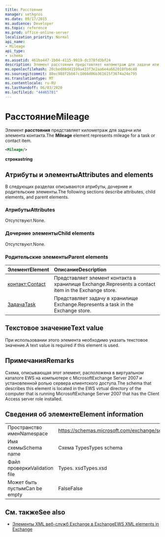```yaml
---
title: Расстояние
manager: sethgros
ms.date: 09/17/2015
ms.audience: Developer
ms.topic: reference
ms.prod: office-online-server
localization_priority: Normal
api_name:
- Mileage
api_type:
- schema
ms.assetid: 461ba447-1b04-4115-9919-dc378fd3bf24
description: Элемент расстояния представляет километраж для задачи или элемента контакта.
ms.openlocfilehash: 20cbed08d41599a433f3e2aa6e4a662018fbdc48
ms.sourcegitcommit: 88ec988f2bb67c1866d06b361615f3674a24e795
ms.translationtype: MT
ms.contentlocale: ru-RU
ms.lasthandoff: 06/03/2020
ms.locfileid: "44465781"
---
```

# <a name="mileage"></a><span data-ttu-id="82e5a-103">Расстояние</span><span class="sxs-lookup"><span data-stu-id="82e5a-103">Mileage</span></span>

<span data-ttu-id="82e5a-104">Элемент **расстояния** представляет километраж для задачи или элемента контакта.</span><span class="sxs-lookup"><span data-stu-id="82e5a-104">The **Mileage** element represents mileage for a task or contact item.</span></span> 
  
```xml
<Mileage/>
```

 <span data-ttu-id="82e5a-105">**строка**</span><span class="sxs-lookup"><span data-stu-id="82e5a-105">**string**</span></span>
## <a name="attributes-and-elements"></a><span data-ttu-id="82e5a-106">Атрибуты и элементы</span><span class="sxs-lookup"><span data-stu-id="82e5a-106">Attributes and elements</span></span>

<span data-ttu-id="82e5a-107">В следующих разделах описываются атрибуты, дочерние и родительские элементы.</span><span class="sxs-lookup"><span data-stu-id="82e5a-107">The following sections describe attributes, child elements, and parent elements.</span></span>
  
### <a name="attributes"></a><span data-ttu-id="82e5a-108">Атрибуты</span><span class="sxs-lookup"><span data-stu-id="82e5a-108">Attributes</span></span>

<span data-ttu-id="82e5a-109">Отсутствуют.</span><span class="sxs-lookup"><span data-stu-id="82e5a-109">None.</span></span>
  
### <a name="child-elements"></a><span data-ttu-id="82e5a-110">Дочерние элементы</span><span class="sxs-lookup"><span data-stu-id="82e5a-110">Child elements</span></span>

<span data-ttu-id="82e5a-111">Отсутствуют.</span><span class="sxs-lookup"><span data-stu-id="82e5a-111">None.</span></span>
  
### <a name="parent-elements"></a><span data-ttu-id="82e5a-112">Родительские элементы</span><span class="sxs-lookup"><span data-stu-id="82e5a-112">Parent elements</span></span>

|<span data-ttu-id="82e5a-113">**Элемент**</span><span class="sxs-lookup"><span data-stu-id="82e5a-113">**Element**</span></span>|<span data-ttu-id="82e5a-114">**Описание**</span><span class="sxs-lookup"><span data-stu-id="82e5a-114">**Description**</span></span>|
|:-----|:-----|
|<span data-ttu-id="82e5a-115">[контакт](contact.md);</span><span class="sxs-lookup"><span data-stu-id="82e5a-115">[Contact](contact.md)</span></span> <br/> |<span data-ttu-id="82e5a-116">Представляет элемент контакта в хранилище Exchange.</span><span class="sxs-lookup"><span data-stu-id="82e5a-116">Represents a contact item in the Exchange store.</span></span>  <br/> |
|[<span data-ttu-id="82e5a-117">Задача</span><span class="sxs-lookup"><span data-stu-id="82e5a-117">Task</span></span>](task.md) <br/> |<span data-ttu-id="82e5a-118">Представляет задачу в хранилище Exchange.</span><span class="sxs-lookup"><span data-stu-id="82e5a-118">Represents a task in the Exchange store.</span></span>  <br/> |
   
## <a name="text-value"></a><span data-ttu-id="82e5a-119">Текстовое значение</span><span class="sxs-lookup"><span data-stu-id="82e5a-119">Text value</span></span>

<span data-ttu-id="82e5a-120">При использовании этого элемента необходимо указать текстовое значение.</span><span class="sxs-lookup"><span data-stu-id="82e5a-120">A text value is required if this element is used.</span></span>
  
## <a name="remarks"></a><span data-ttu-id="82e5a-121">Примечания</span><span class="sxs-lookup"><span data-stu-id="82e5a-121">Remarks</span></span>

<span data-ttu-id="82e5a-122">Схема, описывающая этот элемент, расположена в виртуальном каталоге EWS на компьютере с MicrosoftExchange Server 2007 и установленной ролью сервера клиентского доступа.</span><span class="sxs-lookup"><span data-stu-id="82e5a-122">The schema that describes this element is located in the EWS virtual directory of the computer that is running MicrosoftExchange Server 2007 that has the Client Access server role installed.</span></span>
  
## <a name="element-information"></a><span data-ttu-id="82e5a-123">Сведения об элементе</span><span class="sxs-lookup"><span data-stu-id="82e5a-123">Element information</span></span>

|||
|:-----|:-----|
|<span data-ttu-id="82e5a-124">Пространство имен</span><span class="sxs-lookup"><span data-stu-id="82e5a-124">Namespace</span></span>  <br/> |https://schemas.microsoft.com/exchange/services/2006/types  <br/> |
|<span data-ttu-id="82e5a-125">Имя схемы</span><span class="sxs-lookup"><span data-stu-id="82e5a-125">Schema name</span></span>  <br/> |<span data-ttu-id="82e5a-126">Схема Types</span><span class="sxs-lookup"><span data-stu-id="82e5a-126">Types schema</span></span>  <br/> |
|<span data-ttu-id="82e5a-127">Файл проверки</span><span class="sxs-lookup"><span data-stu-id="82e5a-127">Validation file</span></span>  <br/> |<span data-ttu-id="82e5a-128">Types. xsd</span><span class="sxs-lookup"><span data-stu-id="82e5a-128">Types.xsd</span></span>  <br/> |
|<span data-ttu-id="82e5a-129">Может быть пустым</span><span class="sxs-lookup"><span data-stu-id="82e5a-129">Can be empty</span></span>  <br/> |<span data-ttu-id="82e5a-130">False</span><span class="sxs-lookup"><span data-stu-id="82e5a-130">False</span></span>  <br/> |
   
## <a name="see-also"></a><span data-ttu-id="82e5a-131">См. также</span><span class="sxs-lookup"><span data-stu-id="82e5a-131">See also</span></span>



- [<span data-ttu-id="82e5a-132">Элементы XML веб-служб Exchange в Exchange</span><span class="sxs-lookup"><span data-stu-id="82e5a-132">EWS XML elements in Exchange</span></span>](ews-xml-elements-in-exchange.md)

